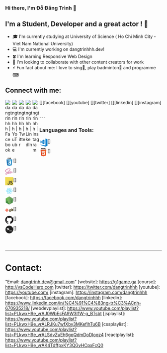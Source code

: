 ### Hi there, I'm Đỗ Đăng Trình 👋

## I'm a Student, Developer and a great actor ! 🤣
- 🎓 I'm currently studying at University of Science ( Ho Chi Minh City - Viet Nam National University)
- 💻 I'm currently working on dangtrinhhh.dev!
- 🍀 I'm learning Responsive Web Design
- 💼 I'm looking to collaborate with other content creators for work
- ️️⚡ Fun fact about me: I love to sing🎤, play badminton️🏸 and programme ⌨

## Connect with me:

<!-- [<img align="left" alt="dangtrinhhh.dev.com" width="22px" src="https://raw.githubusercontent.com/iconic/open-iconic/master/svg/globe.svg" />][website] -->
[<img align="left" alt="dangtrinhhh | Facebook" width="22px" src="https://cdn.jsdelivr.net/npm/simple-icons@v3/icons/facebook.svg" />][facebook]
[<img align="left" alt="dangtrinhhh | YouTube" width="22px" src="https://cdn.jsdelivr.net/npm/simple-icons@v3/icons/youtube.svg" />][youtube]
[<img align="left" alt="dangtrinhhh | Twitter" width="22px" src="https://cdn.jsdelivr.net/npm/simple-icons@v3/icons/twitter.svg" />][twitter]
[<img align="left" alt="dangtrinhhh | LinkedIn" width="22px" src="https://cdn.jsdelivr.net/npm/simple-icons@v3/icons/linkedin.svg" />][linkedin]
[<img align="left" alt="dangtrinhhh | Instagram" width="22px" src="https://cdn.jsdelivr.net/npm/simple-icons@v3/icons/instagram.svg" />][instagram]

<br />
---

### Languages and Tools:

[<img align="left" alt="Visual Studio Code" width="26px" src="https://raw.githubusercontent.com/github/explore/80688e429a7d4ef2fca1e82350fe8e3517d3494d/topics/visual-studio-code/visual-studio-code.png" />]
<!-- [webdevplaylist] -->
[<img align="left" alt="HTML5" width="26px" src="https://raw.githubusercontent.com/github/explore/80688e429a7d4ef2fca1e82350fe8e3517d3494d/topics/html/html.png" />]
<!-- [webdevplaylist] -->
[<img align="left" alt="CSS3" width="26px" src="https://raw.githubusercontent.com/github/explore/80688e429a7d4ef2fca1e82350fe8e3517d3494d/topics/css/css.png" />]
<!-- [cssplaylist] -->
[<img align="left" alt="Sass" width="26px" src="https://raw.githubusercontent.com/github/explore/80688e429a7d4ef2fca1e82350fe8e3517d3494d/topics/sass/sass.png" />]
<!-- [cssplaylist] -->
[<img align="left" alt="JavaScript" width="26px" src="https://raw.githubusercontent.com/github/explore/80688e429a7d4ef2fca1e82350fe8e3517d3494d/topics/javascript/javascript.png" />]
<!-- [jsplaylist] -->
[<img align="left" alt="React" width="26px" src="https://raw.githubusercontent.com/github/explore/80688e429a7d4ef2fca1e82350fe8e3517d3494d/topics/react/react.png" />]
<!-- [reactplaylist] -->
<!-- [<img align="left" alt="Gatsby" width="26px" src="https://raw.githubusercontent.com/github/explore/e94815998e4e0713912fed477a1f346ec04c3da2/topics/gatsby/gatsby.png" />][webdevplaylist] -->
<!-- [<img align="left" alt="GraphQL" width="26px" src="https://raw.githubusercontent.com/github/explore/80688e429a7d4ef2fca1e82350fe8e3517d3494d/topics/graphql/graphql.png" />][webdevplaylist] -->
[<img align="left" alt="Node.js" width="26px" src="https://raw.githubusercontent.com/github/explore/80688e429a7d4ef2fca1e82350fe8e3517d3494d/topics/nodejs/nodejs.png" />]
<!-- [webdevplaylist] -->
<!-- [<img align="left" alt="Deno" width="26px" src="https://raw.githubusercontent.com/github/explore/361e2821e2dea67711cde99c9c40ed357061cf27/topics/deno/deno.png" />][webdevplaylist]
[<img align="left" alt="SQL" width="26px" src="https://raw.githubusercontent.com/github/explore/80688e429a7d4ef2fca1e82350fe8e3517d3494d/topics/sql/sql.png" />][webdevplaylist]
[<img align="left" alt="MySQL" width="26px" src="https://raw.githubusercontent.com/github/explore/80688e429a7d4ef2fca1e82350fe8e3517d3494d/topics/mysql/mysql.png" />][webdevplaylist]
[<img align="left" alt="MongoDB" width="26px" src="https://raw.githubusercontent.com/github/explore/80688e429a7d4ef2fca1e82350fe8e3517d3494d/topics/mongodb/mongodb.png" />][webdevplaylist] -->
[<img align="left" alt="Git" width="26px" src="https://raw.githubusercontent.com/github/explore/80688e429a7d4ef2fca1e82350fe8e3517d3494d/topics/git/git.png" />]
<!-- [webdevplaylist] -->
[<img align="left" alt="GitHub" width="26px" src="https://raw.githubusercontent.com/github/explore/78df643247d429f6cc873026c0622819ad797942/topics/github/github.png" />]
<!-- [webdevplaylist] -->
[<img align="left" alt="Terminal" width="26px" src="https://raw.githubusercontent.com/github/explore/80688e429a7d4ef2fca1e82350fe8e3517d3494d/topics/terminal/terminal.png" />]
<!-- [webdevplaylist] -->

<br />
<br />

---
# Contact:
"Email: dangtrinh.dev@gmail.com" 
[website]: https://g1game.ga
[course]: http://vsCodeHero.com
[twitter]: https://twitter.com/dangtrinhhh
[youtube]: https://youtube.com/
[instagram]: https://instagram.com/dangtrinhhh
[facebook]: https://facebook.com/dangtrinhhh
[linkedin]: https://www.linkedin.com/in/%C4%91%C4%83ng-tr%C3%ACnh-670935218/
[webdevplaylist]: https://www.youtube.com/playlist?list=PLkwxH9e_vrAJ0WbEsFA9W3I1W-g_BTsbt
[jsplaylist]: https://www.youtube.com/playlist?list=PLkwxH9e_vrALRJKu7wfXby3MKeflhTu6B
[cssplaylist]: https://www.youtube.com/playlist?list=PLkwxH9e_vrALSdvZuEh6gqQdmDoDIoqz4
[reactplaylist]: https://www.youtube.com/playlist?list=PLkwxH9e_vrAK4TdffpxKY3QGyHCpxFcQ0
